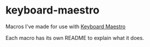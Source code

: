keyboard-maestro
================

Macros I've made for use with [Keyboard Maestro]

[Keyboard Maestro]: http://www.keyboardmaestro.com/main/]

Each macro has its own README to explain what it does.
